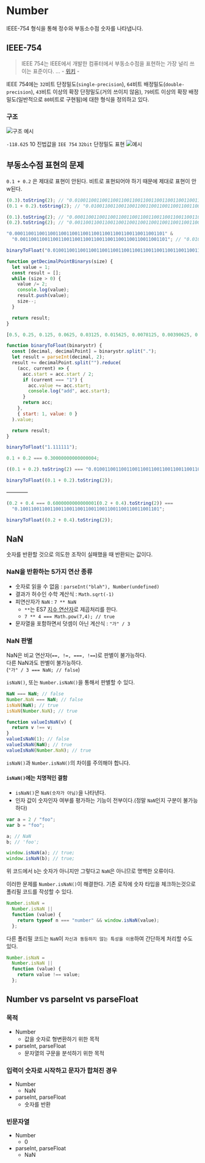 # Number

IEEE-754 형식을 통해 정수와 부동소수점 숫자를 나타냅니다.

## IEEE-754

> IEEE 754는 IEEE에서 개발한 컴퓨터에서 부동소수점을 표현하는 가장 널리 쓰이는 표준이다. ... - [위키](https://ko.wikipedia.org/wiki/IEEE_754) -

IEEE 754에는 `32`비트 단정밀도(`single-precision`), `64`비트 배정밀도(`double-precision`), `43`비트 이상의 확장 단정밀도(거의 쓰이지 않음), `79`비트 이상의 확장 배정밀도(일반적으로 `80`비트로 구현됨)에 대한 형식을 정의하고 있다.

### 구조

![구조 예시](https://upload.wikimedia.org/wikipedia/commons/thumb/8/88/General_floating_point_ko.svg/500px-General_floating_point_ko.svg.png)

`-118.625` 10 진법값을 `IEE 754` `32bit` 단정밀도 표현
![예시](https://upload.wikimedia.org/wikipedia/commons/thumb/6/68/Float_point_example_frac.svg/600px-Float_point_example_frac.svg.png)

## 부동소수점 표현의 문제

`0.1 + 0.2` 은 제대로 표현이 안된다.
비트로 표현되어야 하기 때문에 제대로 표현이 안w된다.

```js
(0.3).toString(2); // "0.010011001100110011001100110011001100110011001100110011"
(0.1 + 0.2).toString(2); // "0.0100110011001100110011001100110011001100110011001101"

(0.1).toString(2); // "0.0001100110011001100110011001100110011001100110011001101"
(0.2).toString(2); // "0.001100110011001100110011001100110011001100110011001101"

"0.0001100110011001100110011001100110011001100110011001101" &
  "0.001100110011001100110011001100110011001100110011001101"; // "0.0100110011001100110011001100110011001100110011001100111"

binaryToFloat("0.0100110011001100110011001100110011001100110011001100111"); // 0.30000000000000004
```

```js
function getDecimalPointBinarys(size) {
  let value = 1;
  const result = [];
  while (size > 0) {
    value /= 2;
    console.log(value);
    result.push(value);
    size--;
  }

  return result;
}
```

```js
[0.5, 0.25, 0.125, 0.0625, 0.03125, 0.015625, 0.0078125, 0.00390625, 0.001953125, 0.0009765625, 0.00048828125, ….. ]
```

```js
function binaryToFloat(binarystr) {
  const [decimal, decimalPoint] = binarystr.split(".");
  let result = parseInt(decimal, 2);
  result += decimalPoint.split("").reduce(
    (acc, current) => {
      acc.start = acc.start / 2;
      if (current === "1") {
        acc.value += acc.start;
        console.log("add", acc.start);
      }
      return acc;
    },
    { start: 1, value: 0 }
  ).value;

  return result;
}

binaryToFloat("1.111111");
```

```js
0.1 + 0.2 === 0.30000000000000004;
```

```js
((0.1 + 0.2).toString(2) === "0.0100110011001100110011001100110011001100110011001101"
```

```js
binaryToFloat((0.1 + 0.2).toString(2));
```

————

```js
(0.2 + 0.4 === 0.6000000000000001(0.2 + 0.4).toString(2)) ===
  "0.100110011001100110011001100110011001100110011001101";

binaryToFloat((0.2 + 0.4).toString(2));
```

## NaN

숫자를 반환할 것으로 의도한 조작이 실패했을 때 반환되는 값이다.

### NaN을 반환하는 5가지 연산 종류

- 숫자로 읽을 수 없음 : `parseInt("blah"), Number(undefined)`
- 결과가 허수인 수학 계산식 : `Math.sqrt(-1)`
- 피연산자가 `NaN` : `7 ** NaN`
  - `**`는 ES7 [지수 연산자](https://github.com/tc39/proposal-exponentiation-operator)로 제곱처리를 한다.
  - `7 ** 4 === Math.pow(7,4); // true`
- 문자열을 포함하면서 덧셈이 아닌 계산식 : `"가" / 3`

### NaN 판별

NaN은 비교 연산자(`==, !=, ===, !==`)로 판별이 불가능하다.<br />
다른 NaN과도 판별이 불가능하다.<br />
(`"가" / 3 === NaN; // false`)<br />

`isNaN()`, 또는 `Number.isNaN()`을 통해서 판별할 수 있다.

```js
NaN === NaN; // false
Number.NaN === NaN; // false
isNaN(NaN); // true
isNaN(Number.NaN); // true

function valueIsNaN(v) {
  return v !== v;
}
valueIsNaN(1); // false
valueIsNaN(NaN); // true
valueIsNaN(Number.NaN); // true
```

`isNaN()`과 `Number.isNaN()`의 차이를 주의해야 합니다.

#### `isNaN()`에는 치명적인 결함

- `isNaN()`은 `NaN(숫자가 아님)`을 나타낸다.
- 인자 값이 숫자인자 여부를 평가하는 기능이 전부이다.(정말 `NaN`인지 구분이 불가능하다)

```js
var a = 2 / "foo";
var b = "foo";

a; // NaN
b; // 'foo';

window.isNaN(a); // true;
window.isNaN(b); // true;
```

위 코드에서 `b`는 숫자가 아니지만 그렇다고 `NaN`은 아니므로 명백한 오류이다.

이러한 문제를 `Number.isNaN()`이 해결한다.
기존 로직에 숫자 타입을 체크하는것으로 폴리필 코드를 작성할 수 있다.

```js
Number.isNaN =
  Number.isNaN ||
  function (value) {
    return typeof n === "number" && window.isNaN(value);
  };
```

다른 폴리필 코드는 `NaN`이 `자신과 동등하지 않는 특성을 이용`하여 간단하게 처리할 수도 있다.

```js
Number.isNaN =
  Number.isNaN ||
  function (value) {
    return value !== value;
  };
```

## Number vs parseInt vs parseFloat

### 목적

- Number
  - 값을 숫자로 형변환하기 위한 목적
- parseInt, parseFloat
  - 문자열의 구문을 분석하기 위한 목적

### 입력이 숫자로 시작하고 문자가 합쳐진 경우

- Number
  - NaN
- parseInt, parseFloat
  - 숫자를 반환

### 빈문자열

- Number
  - 0
- parseInt, parseFloat
  - NaN
